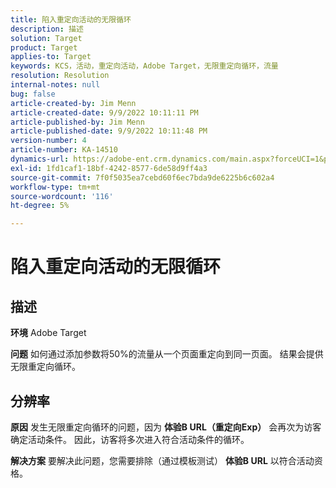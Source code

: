 ```yaml
---
title: 陷入重定向活动的无限循环
description: 描述
solution: Target
product: Target
applies-to: Target
keywords: KCS，活动，重定向活动，Adobe Target，无限重定向循环，流量
resolution: Resolution
internal-notes: null
bug: false
article-created-by: Jim Menn
article-created-date: 9/9/2022 10:11:11 PM
article-published-by: Jim Menn
article-published-date: 9/9/2022 10:11:48 PM
version-number: 4
article-number: KA-14510
dynamics-url: https://adobe-ent.crm.dynamics.com/main.aspx?forceUCI=1&pagetype=entityrecord&etn=knowledgearticle&id=1267b84e-8c30-ed11-9db1-0022480866ad
exl-id: 1fd1caf1-18bf-4242-8577-6de58d9ff4a3
source-git-commit: 7f0f5035ea7cebd60f6ec7bda9de6225b6c602a4
workflow-type: tm+mt
source-wordcount: '116'
ht-degree: 5%

---
```


# 陷入重定向活动的无限循环

## 描述


<b>环境</b>
Adobe Target

<b>问题</b>
如何通过添加参数将50%的流量从一个页面重定向到同一页面。
结果会提供无限重定向循环。




## 分辨率


<b>原因</b>
发生无限重定向循环的问题，因为 <b>体验B URL（重定向Exp）</b> 会再次为访客确定活动条件。 因此，访客将多次进入符合活动条件的循环。

<b>解决方案</b>
要解决此问题，您需要排除（通过模板测试） <b>体验B URL</b> 以符合活动资格。
